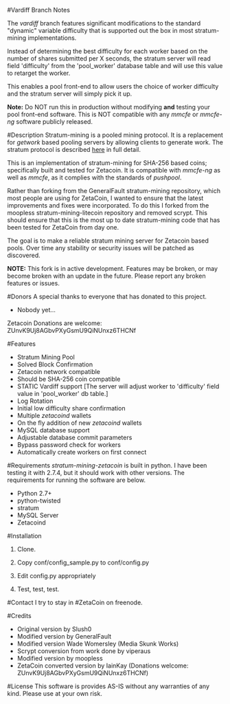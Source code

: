 #Vardiff Branch Notes

The *vardiff* branch features significant modifications to the standard "dynamic" variable difficulty that is supported out the box in most stratum-mining implementations.

Instead of determining the best difficulty for each worker based on the number of shares submitted per X seconds, the stratum server will read field 'difficulty' from the 'pool_worker' database table and will use this value to retarget the worker.

This enables a pool front-end to allow users the choice of worker difficulty and the stratum server will simply pick it up.

**Note:** Do NOT run this in production without modifying **and** testing your pool front-end software. This is NOT compatible with any *mmcfe* or *mmcfe-ng* software publicly released.

#Description
Stratum-mining is a pooled mining protocol. It is a replacement for *getwork* based pooling servers by allowing clients to generate work. The stratum protocol is described [here](http://mining.bitcoin.cz/stratum-mining) in full detail.

This is an implementation of stratum-mining for SHA-256 based coins; specifically built and tested for Zetacoin. It is compatible with *mmcfe-ng* as well as *mmcfe*, as it complies with the standards of *pushpool*.

Rather than forking from the GeneralFault stratum-mining repository, which most people are using for ZetaCoin, I wanted to ensure that the latest improvements and fixes were incorporated. To do this I forked from the moopless stratum-mining-litecoin repository and removed scrypt. This should ensure that this is the most up to date stratum-mining code that has been tested for ZetaCoin from day one.

The goal is to make a reliable stratum mining server for Zetacoin based pools. Over time any stability or security issues will be patched as discovered.

**NOTE:** This fork is in active development. Features may be broken, or may become broken with an update in the future. Please report any broken features or issues.

#Donors
A special thanks to everyone that has donated to this project. 

* Nobody yet...

Zetacoin Donations are welcome: ZUnvK9Uj8AGbvPXyGsmU9QiNUnxz6THCNf

#Features

* Stratum Mining Pool 
* Solved Block Confirmation
* Zetacoin network compatible
* Should be SHA-256 coin compatible
* STATIC Vardiff support [The server will adjust worker to 'difficulty' field value in 'pool_worker' db table.]
* Log Rotation
* Initial low difficulty share confirmation
* Multiple *zetacoind* wallets
* On the fly addition of new *zetacoind* wallets
* MySQL database support
* Adjustable database commit parameters
* Bypass password check for workers
* Automatically create workers on first connect


#Requirements
*stratum-mining-zetacoin* is built in python. I have been testing it with 2.7.4, but it should work with other versions. The requirements for running the software are below.

* Python 2.7+
* python-twisted
* stratum
* MySQL Server 
* Zetacoind

#Installation

1. Clone.

2. Copy conf/config_sample.py to conf/config.py

3. Edit config.py appropriately

4. Test, test, test.

#Contact
I try to stay in #ZetaCoin on freenode.

#Credits

* Original version by Slush0
* Modified version by GeneralFault
* Modified version Wade Womersley (Media Skunk Works)
* Scrypt conversion from work done by viperaus
* Modified version by moopless
* ZetaCoin converted version by IainKay (Donations welcome: ZUnvK9Uj8AGbvPXyGsmU9QiNUnxz6THCNf)


#License
This software is provides AS-IS without any warranties of any kind. Please use at your own risk. 
